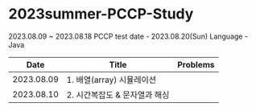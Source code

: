 # 2023summer-PCCP-Study

2023.08.09 ~ 2023.08.18
PCCP test date - 2023.08.20(Sun)
Language - Java

|Date|Title|Problems|
|---|---|---|
|2023.08.09|1. 배열(array) 시뮬레이션||
|2023.08.10|2. 시간복잡도 & 문자열과 해싱||

